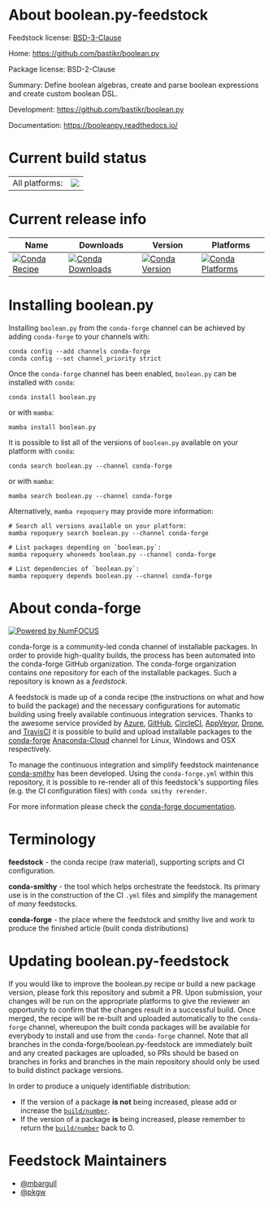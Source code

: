 About boolean.py-feedstock
==========================

Feedstock license: [BSD-3-Clause](https://github.com/conda-forge/boolean.py-feedstock/blob/main/LICENSE.txt)

Home: https://github.com/bastikr/boolean.py

Package license: BSD-2-Clause

Summary: Define boolean algebras, create and parse boolean expressions and create custom boolean DSL.


Development: https://github.com/bastikr/boolean.py

Documentation: https://booleanpy.readthedocs.io/

Current build status
====================


<table><tr><td>All platforms:</td>
    <td>
      <a href="https://dev.azure.com/conda-forge/feedstock-builds/_build/latest?definitionId=8342&branchName=main">
        <img src="https://dev.azure.com/conda-forge/feedstock-builds/_apis/build/status/boolean.py-feedstock?branchName=main">
      </a>
    </td>
  </tr>
</table>

Current release info
====================

| Name | Downloads | Version | Platforms |
| --- | --- | --- | --- |
| [![Conda Recipe](https://img.shields.io/badge/recipe-boolean.py-green.svg)](https://anaconda.org/conda-forge/boolean.py) | [![Conda Downloads](https://img.shields.io/conda/dn/conda-forge/boolean.py.svg)](https://anaconda.org/conda-forge/boolean.py) | [![Conda Version](https://img.shields.io/conda/vn/conda-forge/boolean.py.svg)](https://anaconda.org/conda-forge/boolean.py) | [![Conda Platforms](https://img.shields.io/conda/pn/conda-forge/boolean.py.svg)](https://anaconda.org/conda-forge/boolean.py) |

Installing boolean.py
=====================

Installing `boolean.py` from the `conda-forge` channel can be achieved by adding `conda-forge` to your channels with:

```
conda config --add channels conda-forge
conda config --set channel_priority strict
```

Once the `conda-forge` channel has been enabled, `boolean.py` can be installed with `conda`:

```
conda install boolean.py
```

or with `mamba`:

```
mamba install boolean.py
```

It is possible to list all of the versions of `boolean.py` available on your platform with `conda`:

```
conda search boolean.py --channel conda-forge
```

or with `mamba`:

```
mamba search boolean.py --channel conda-forge
```

Alternatively, `mamba repoquery` may provide more information:

```
# Search all versions available on your platform:
mamba repoquery search boolean.py --channel conda-forge

# List packages depending on `boolean.py`:
mamba repoquery whoneeds boolean.py --channel conda-forge

# List dependencies of `boolean.py`:
mamba repoquery depends boolean.py --channel conda-forge
```


About conda-forge
=================

[![Powered by
NumFOCUS](https://img.shields.io/badge/powered%20by-NumFOCUS-orange.svg?style=flat&colorA=E1523D&colorB=007D8A)](https://numfocus.org)

conda-forge is a community-led conda channel of installable packages.
In order to provide high-quality builds, the process has been automated into the
conda-forge GitHub organization. The conda-forge organization contains one repository
for each of the installable packages. Such a repository is known as a *feedstock*.

A feedstock is made up of a conda recipe (the instructions on what and how to build
the package) and the necessary configurations for automatic building using freely
available continuous integration services. Thanks to the awesome service provided by
[Azure](https://azure.microsoft.com/en-us/services/devops/), [GitHub](https://github.com/),
[CircleCI](https://circleci.com/), [AppVeyor](https://www.appveyor.com/),
[Drone](https://cloud.drone.io/welcome), and [TravisCI](https://travis-ci.com/)
it is possible to build and upload installable packages to the
[conda-forge](https://anaconda.org/conda-forge) [Anaconda-Cloud](https://anaconda.org/)
channel for Linux, Windows and OSX respectively.

To manage the continuous integration and simplify feedstock maintenance
[conda-smithy](https://github.com/conda-forge/conda-smithy) has been developed.
Using the ``conda-forge.yml`` within this repository, it is possible to re-render all of
this feedstock's supporting files (e.g. the CI configuration files) with ``conda smithy rerender``.

For more information please check the [conda-forge documentation](https://conda-forge.org/docs/).

Terminology
===========

**feedstock** - the conda recipe (raw material), supporting scripts and CI configuration.

**conda-smithy** - the tool which helps orchestrate the feedstock.
                   Its primary use is in the construction of the CI ``.yml`` files
                   and simplify the management of *many* feedstocks.

**conda-forge** - the place where the feedstock and smithy live and work to
                  produce the finished article (built conda distributions)


Updating boolean.py-feedstock
=============================

If you would like to improve the boolean.py recipe or build a new
package version, please fork this repository and submit a PR. Upon submission,
your changes will be run on the appropriate platforms to give the reviewer an
opportunity to confirm that the changes result in a successful build. Once
merged, the recipe will be re-built and uploaded automatically to the
`conda-forge` channel, whereupon the built conda packages will be available for
everybody to install and use from the `conda-forge` channel.
Note that all branches in the conda-forge/boolean.py-feedstock are
immediately built and any created packages are uploaded, so PRs should be based
on branches in forks and branches in the main repository should only be used to
build distinct package versions.

In order to produce a uniquely identifiable distribution:
 * If the version of a package **is not** being increased, please add or increase
   the [``build/number``](https://docs.conda.io/projects/conda-build/en/latest/resources/define-metadata.html#build-number-and-string).
 * If the version of a package **is** being increased, please remember to return
   the [``build/number``](https://docs.conda.io/projects/conda-build/en/latest/resources/define-metadata.html#build-number-and-string)
   back to 0.

Feedstock Maintainers
=====================

* [@mbargull](https://github.com/mbargull/)
* [@pkgw](https://github.com/pkgw/)

